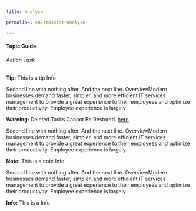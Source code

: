 ```yaml
---
title: Analyse

permalink: en/itassist/Analyse

---
```

#### Topic Guide
###### Action Task


<tip> **Tip:**  This is a tip Info </tip>


Second line with nothing after.
And the next line. OverviewModern businesses demand faster, simpler, and more efficient IT services management to provide a great experience to their employees and optimize their productivity. Employee experience is largely 

<warning> **Warning:**  Deleted Tasks Cannot Be Restored. [here](https://duckduckgo.com). </warning>

Second line with nothing after.
And the next line. OverviewModern businesses demand faster, simpler, and more efficient IT services management to provide a great experience to their employees and optimize their productivity. Employee experience is largely 


<note> **Note:** This is a note Info </note>


Second line with nothing after.
And the next line. OverviewModern businesses demand faster, simpler, and more efficient IT services management to provide a great experience to their employees and optimize their productivity. Employee experience is largely 

<info> **Info:** This is a  Info </info>

